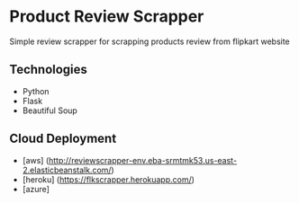 # Product Review Scrapper

Simple review scrapper for scrapping products review from flipkart website

## Technologies

  - Python
  - Flask
  - Beautiful Soup
 
## Cloud Deployment

 - [aws] (http://reviewscrapper-env.eba-srmtmk53.us-east-2.elasticbeanstalk.com/)
 - [heroku] (https://flkscrapper.herokuapp.com/)
 - [azure]
